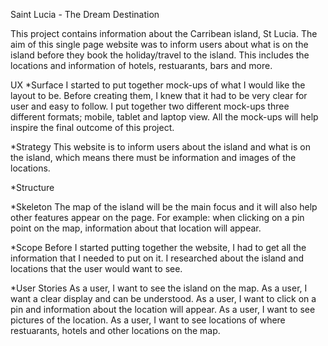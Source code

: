 Saint Lucia - The Dream Destination

This project contains information about the Carribean island, St Lucia. 
The aim of this single page website was to inform users about what 
is on the island before they book the holiday/travel to the island. This includes
the locations and information of hotels, restuarants, bars and more.

UX
*Surface
I started to put together mock-ups of what I would like the layout to be. Before 
creating them, I knew that it had to be very clear for user and easy to follow. 
I put together two different mock-ups three different formats; mobile, tablet and 
laptop view. All the mock-ups will help inspire the final outcome of this project. 

*Strategy
This website is to inform users about the island and what is on the island, which means
there must be information and images of the locations. 

*Structure

*Skeleton
The map of the island will be the main focus and it will also help other features
appear on the page. For example: when clicking on a pin point on the map, information
about that location will appear.

*Scope
Before I started putting together the website, I had to get all the information
that I needed to put on it. I researched about the island and locations that 
the user would want to see.

*User Stories
As a user, I want to see the island on the map.
As a user, I want a clear display and can be understood.
As a user, I want to click on a pin and information about the location will appear.
As a user, I want to see pictures of the location.
As a user, I want to see locations of where restuarants, hotels and other locations on the map.